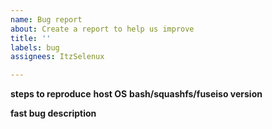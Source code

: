 ```yaml
---
name: Bug report
about: Create a report to help us improve
title: ''
labels: bug
assignees: ItzSelenux

---
```


**steps to reproduce**
**host OS**
**bash/squashfs/fuseiso version**

**fast bug description**

